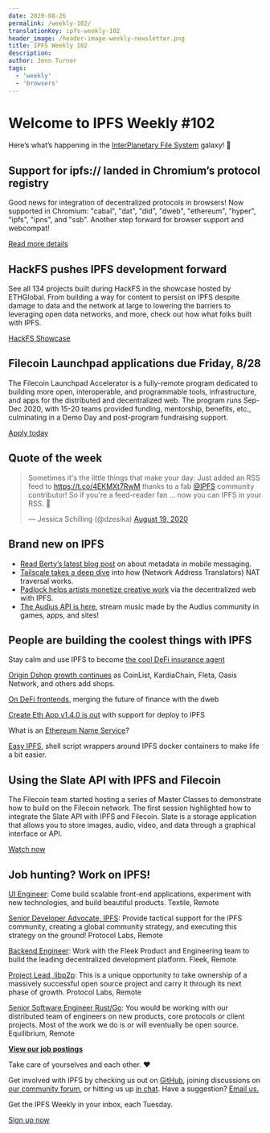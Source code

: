 ```yaml
---
date: 2020-08-26
permalink: /weekly-102/
translationKey: ipfs-weekly-102
header_image: /header-image-weekly-newsletter.png
title: IPFS Weekly 102
description:
author: Jenn Turner
tags:
  - 'weekly'
  - 'browsers'
---
```


# Welcome to IPFS Weekly #102

Here’s what’s happening in the [InterPlanetary File System](https://ipfs.io/) galaxy! 🚀

## Support for ipfs:// landed in Chromium’s protocol registry

Good news for integration of decentralized protocols in browsers! Now supported in Chromium: "cabal", "dat", "did", "dweb", "ethereum", "hyper", "ipfs", "ipns", and "ssb". Another step forward for browser support and webcompat!

[Read more details](https://chromium.googlesource.com/chromium/src/+/4e8ed0cecce04c5c55dd84a09e4df0d0f11c660f)

## HackFS pushes IPFS development forward

See all 134 projects built during HackFS in the showcase hosted by ETHGlobal. From building a way for content to persist on IPFS despite damage to data and the network at large to lowering the barriers to leveraging open data networks, and more, check out how what folks built with IPFS.

[HackFS Showcase](https://hack.ethglobal.co/hackfs/showcase)

## Filecoin Launchpad applications due Friday, 8/28

The Filecoin Launchpad Accelerator is a fully-remote program dedicated to building more open, interoperable, and programmable tools, infrastructure, and apps for the distributed and decentralized web. The program runs Sep-Dec 2020, with 15-20 teams provided funding, mentorship, benefits, etc., culminating in a Demo Day and post-program fundraising support.

[Apply today](https://labs.consensys.net/tachyon/)

## Quote of the week

<blockquote class="twitter-tweet"><p lang="en" dir="ltr">Sometimes it&#39;s the little things that make your day: Just added an RSS feed to <a href="https://t.co/4EKMXt7RwM">https://t.co/4EKMXt7RwM</a> thanks to a fab <a href="https://twitter.com/IPFS?ref_src=twsrc%5Etfw">@IPFS</a> community contributor! So if you&#39;re a feed-reader fan ... now you can IPFS in your RSS. 🥳</p>&mdash; Jessica Schilling (@dzesika) <a href="https://twitter.com/dzesika/status/1296146345829347329?ref_src=twsrc%5Etfw">August 19, 2020</a></blockquote>

## Brand new on IPFS

- [Read Berty’s latest blog post](https://berty.tech/blog/metadata-mobile-messaging/) on about metadata in mobile messaging.
- [Tailscale takes a deep dive](https://tailscale.com/blog/how-nat-traversal-works/) into how (Network Address Translators) NAT traversal works.
- [Padlock helps artists monetize creative work](https://hack.ethglobal.co/showcase/padlock-recOwF5kjzFYLkYkO) via the decentralized web with IPFS.
- [The Audius API is here](https://audiusproject.github.io/api-docs/#audius-api-docs), stream music made by the Audius community in games, apps, and sites!

## People are building the coolest things with IPFS

Stay calm and use IPFS to become [the cool DeFi insurance agent](https://medium.com/hakkafinance/ipfs-and-3fmutual-referral-system-84d23ea95c8f)

[Origin Dshop growth continues](https://medium.com/originprotocol/dshop-growth-continues-highlighting-coinlist-and-five-other-new-merchant-partners-6c2b3e1c3856) as CoinList, KardiaChain, Fleta, Oasis Network, and others add shops.

[On DeFi frontends](https://medium.com/blockchannel/on-defi-frontends-3c87c3661354), merging the future of finance with the dweb

[Create Eth App v1.4.0 is out](https://github.com/PaulRBerg/create-eth-app/releases/tag/v1.4.0) with support for deploy to IPFS

What is an [Ethereum Name Service](https://medium.com/the-capital/what-is-an-ethereum-name-service-732e6618771f)?

[Easy IPFS](https://github.com/matthewjosephtaylor/easy_ipfs), shell script wrappers around IPFS docker containers to make life a bit easier.

## Using the Slate API with IPFS and Filecoin

The Filecoin team started hosting a series of Master Classes to demonstrate how to build on the Filecoin network. The first session highlighted how to integrate the Slate API with IPFS and Filecoin. Slate is a storage application that allows you to store images, audio, video, and data through a graphical interface or API.

[Watch now](https://www.youtube.com/watch?v=Rknj2GqvJtg&feature=emb_logo)

## Job hunting? Work on IPFS!

[UI Engineer](https://textile.breezy.hr/p/2efb847aca79-ui-engineer): Come build scalable front-end applications, experiment with new technologies, and build beautiful products. Textile, Remote

[Senior Developer Advocate, IPFS](https://jobs.lever.co/protocol/71c4a9b9-af90-4ce9-9dba-8b72507997bf): Provide tactical support for the IPFS community, creating a global community strategy, and executing this strategy on the ground! Protocol Labs, Remote

[Backend Engineer](https://cryptojobslist.com/jobs/backend-engineer-at-fleek-remote): Work with the Fleek Product and Engineering team to build the leading decentralized development platform. Fleek, Remote

[Project Lead, libp2p](https://jobs.lever.co/protocol/27ff3891-6e13-4aa8-b43a-734715e85a26): This is a unique opportunity to take ownership of a massively successful open source project and carry it through its next phase of growth. Protocol Labs, Remote

[Senior Software Engineer Rust/Go](https://www.notion.so/Hiring-Senior-Software-Engineer-Rust-Go-e6c94ccc261f426c80a483c7fc642412): You would be working with our distributed team of engineers on new products, core protocols or client projects. Most of the work we do is or will eventually be open source. Equilibrium, Remote

**[View our job postings](https://jobs.lever.co/protocol)**

Take care of yourselves and each other. ❤️

Get involved with IPFS by checking us out on [GitHub](https://github.com/ipfs), joining discussions on [our community forum](https://discuss.ipfs.io/), or hitting us up [in chat](https://riot.im/app/#/room/#ipfs:matrix.org). Have a suggestion? [Email us.](mailto:newsletter@ipfs.io)

Get the IPFS Weekly in your inbox, each Tuesday.

<p><a href="https://ipfs.us4.list-manage.com/subscribe?u=25473244c7d18b897f5a1ff6b&amp;id=cad54b2230" class="button button-primary">Sign up now</a></p>

